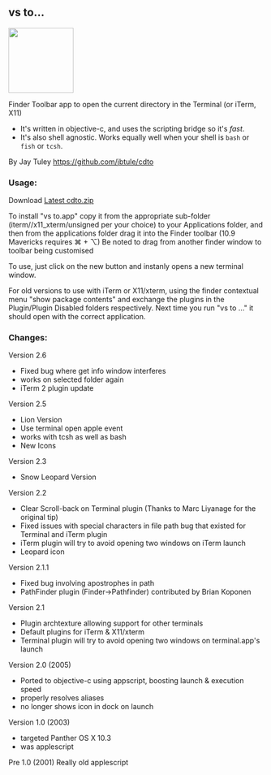 ## vs to...

<img src="https://raw.github.com/jbtule/cdto/master/graphics/lion.png" height="128px" width="128px" />

Finder Toolbar app to open the current directory in the Terminal (or iTerm, X11)

- It's written in objective-c, and uses the scripting bridge so it's _fast_.
- It's also shell agnostic. Works equally well when your shell is `bash` or `fish` or `tcsh`.

By Jay Tuley
https://github.com/jbtule/cdto

### Usage:

Download [Latest cdto.zip](https://github.com/jbtule/cdto/releases/latest)

To install "vs to.app" copy it from the appropriate sub-folder (iterm//x11_xterm/unsigned per your choice) to your Applications folder, and then from the applications folder drag it into the Finder toolbar (10.9 Mavericks requires ⌘ + ⌥)
Be noted to drag from another finder window to toolbar being customised

To use, just click on the new button and instanly opens a new terminal window.

For old versions to use with iTerm or X11/xterm, using the finder contextual menu "show package contents" and exchange the plugins in the Plugin/Plugin Disabled folders respectively. Next time you run "vs to ..." it should open with the correct application.

### Changes:

Version 2.6

- Fixed bug where get info window interferes
- works on selected folder again
- iTerm 2 plugin update

Version 2.5

- Lion Version
- Use terminal open apple event
- works with tcsh as well as bash
- New Icons

Version 2.3

- Snow Leopard Version

Version 2.2

- Clear Scroll-back on Terminal plugin (Thanks to Marc Liyanage for the original tip)
- Fixed issues with special characters in file path bug that existed for Terminal and iTerm plugin
- iTerm plugin will try to avoid opening two windows on iTerm launch
- Leopard icon

Version 2.1.1

- Fixed bug involving apostrophes in path
- PathFinder plugin (Finder->Pathfinder) contributed by Brian Koponen

Version 2.1

- Plugin archtexture allowing support for other terminals
- Default plugins for iTerm & X11/xterm
- Terminal plugin will try to avoid opening two windows on terminal.app's launch

Version 2.0 (2005)

- Ported to objective-c using appscript, boosting launch & execution speed
- properly resolves aliases
- no longer shows icon in dock on launch

Version 1.0 (2003)

- targeted Panther OS X 10.3
- was applescript

Pre 1.0 (2001)
Really old applescript
